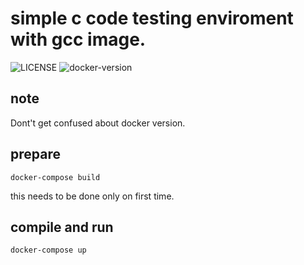 # simple c code testing enviroment with gcc image.
![LICENSE](https://img.shields.io/github/license/AC34/docker-v3-c-compile?color=bright-green)
![docker-version](https://img.shields.io/badge/dynamic/yaml?url=https://raw.githubusercontent.com/AC34/docker-v3-c-compile/master/docker-compose.yml&label=docker-version&query=$.version&color=bright-green)
## note
Dont't get confused about docker version.
## prepare
```
docker-compose build
```
this needs to be done only on first time.
## compile and run
```
docker-compose up
```
